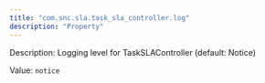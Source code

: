 ```yaml
---
title: "com.snc.sla.task_sla_controller.log"
description: "Property"
---
```


Description: Logging level for TaskSLAController (default: Notice)

Value: `notice`